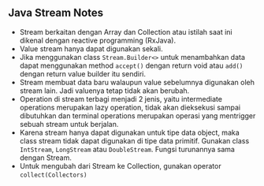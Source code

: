 ## Java Stream Notes

* Stream berkaitan dengan Array dan Collection atau istilah saat ini dikenal dengan reactive programming (RxJava).
* Value stream hanya dapat digunakan sekali.
* Jika menggunakan class `Stream.Builder<>` untuk menambahkan data dapat menggunakan method `accept()` dengan return void atau `add()` dengan return value builder itu sendiri.
* Stream membuat data baru walaupun value sebelumnya digunakan oleh stream lain. Jadi valuenya tetap tidak akan berubah.
* Operation di stream terbagi menjadi 2 jenis, yaitu intermediate operations merupakan lazy operation, tidak akan dieksekusi sampai dibutuhkan dan terminal operations merupakan operasi yang mentrigger sebuah stream untuk berjalan.
* Karena stream hanya dapat digunakan untuk tipe data object, maka class stream tidak dapat digunakan di tipe data primitif. Gunakan class `IntStream`, `LongStream` atau `DoubleStream`. Fungsi turunannya sama dengan Stream.
* Untuk mengubah dari Stream ke Collection, gunakan operator `collect(Collectors)`
